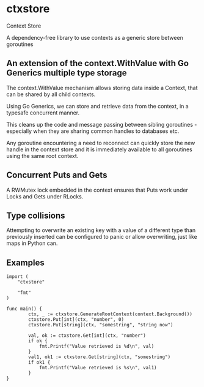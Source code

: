 # ctxstore

Context Store

A dependency-free library to use contexts as a generic store between goroutines

## An extension of the context.WithValue with Go Generics multiple type storage

The context.WithValue mechanism allows storing data inside a Context, that can be shared by all child contexts.

Using Go Generics, we can store and retrieve data from the context, in a typesafe concurrent manner.

This cleans up the code and message passing between sibling goroutines - especially when they are sharing common handles to databases etc.

Any goroutine encountering a need to reconnect can quickly store the new handle in the context store and it is immediately available to all goroutines using the same root context.

## Concurrent Puts and Gets

A RWMutex lock embedded in the context ensures that Puts work under
Locks and Gets under RLocks.

## Type collisions

Attempting to overwrite an existing key with a value of
a different type than previously inserted can be configured to panic
or allow overwriting, just like maps in Python can.

## Examples

	import (
		"ctxstore"

		"fmt"
	)

	func main() {
			ctx, _ := ctxstore.GenerateRootContext(context.Background())
			ctxstore.Put[int](ctx, "number", 0)
			ctxstore.Put[string](ctx, "somestring", "string now")

			val, ok := ctxstore.Get[int](ctx, "number")
			if ok {
				fmt.Printf("Value retrieved is %d\n", val)
			}
			val1, ok1 := ctxstore.Get[string](ctx, "somestring")
			if ok1 {
				fmt.Printf("Value retrieved is %s\n", val1)
			}
	}
